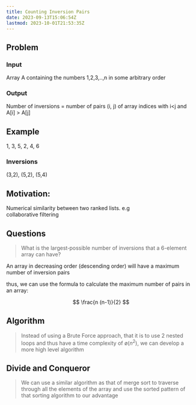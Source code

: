 ```yaml
---
title: Counting Inversion Pairs
date: 2023-09-13T15:06:54Z
lastmod: 2023-10-01T21:53:35Z
---
```


## Problem

### Input

Array A containing the numbers 1,2,3,..,n in some arbitrary order

### Output

Number of inversions = number of pairs (i, j) of array indices with i\<j and A\[i] > A\[j]

## Example

1, 3, 5, 2, 4, 6

### Inversions

(3,2), (5,2), (5,4)

## Motivation:

Numerical similarity between two ranked lists. e.g\
collaborative filtering

## Questions

> What is the largest‐possible number of inversions that a 6-element array can have?

An array in decreasing order (descending order) will have a maximum number of inversion pairs

thus, we can use the formula to calculate the maximum number of pairs in an array:

$$
\frac{n (n-1)}{2}
$$

## Algorithm

> Instead of using a Brute Force approach, that it is to use 2 nested loops and thus have a time complexity of ø$(n^2)$, we can develop a more high level algorithm

## Divide and Conqueror

> We can use a similar algorithm as that of merge sort to traverse through all the elements of the array and use the sorted pattern of that sorting algorithm to our advantage
